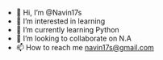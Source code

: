 - 👋 Hi, I’m @Navin17s
- 👀 I’m interested in learning
- 🌱 I’m currently learning Python
- 💞️ I’m looking to collaborate on N.A
- 📫 How to reach me navin17s@gmail.com

<!---
Navin17s/Navin17s is a ✨ special ✨ repository because its `README.md` (this file) appears on your GitHub profile.
You can click the Preview link to take a look at your changes.
--->
